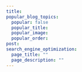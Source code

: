 ```yaml
---
title: 
popular_blog_topics:
  popular: false
  popular_title:
  popular_image:
  popular_order:
post:
search_engine_optimization:
  page_title: ""
  page_description: ""
---
```

